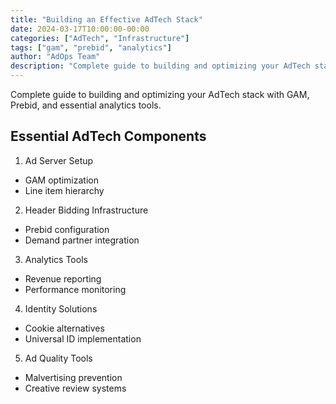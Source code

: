 ```yaml
---
title: "Building an Effective AdTech Stack"
date: 2024-03-17T10:00:00-00:00
categories: ["AdTech", "Infrastructure"]
tags: ["gam", "prebid", "analytics"]
author: "AdOps Team"
description: "Complete guide to building and optimizing your AdTech stack with GAM, Prebid, and essential analytics tools."
---
```


Complete guide to building and optimizing your AdTech stack with GAM, Prebid, and essential analytics tools.

<!--more-->

## Essential AdTech Components

1. Ad Server Setup

- GAM optimization
- Line item hierarchy

2. Header Bidding Infrastructure

- Prebid configuration
- Demand partner integration

3. Analytics Tools

- Revenue reporting
- Performance monitoring

4. Identity Solutions

- Cookie alternatives
- Universal ID implementation

5. Ad Quality Tools

- Malvertising prevention
- Creative review systems
